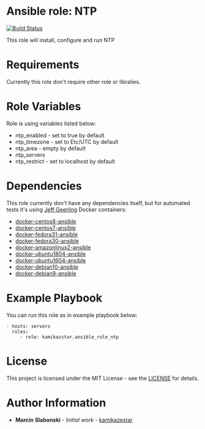 # Ansible role: NTP

[![Build Status](https://travis-ci.org/kamikazestar/ansible-role-ntp.svg?branch=master)](https://travis-ci.org/kamikazestar/ansible-role-ntp)

This role will install, configure and run NTP

# Requirements

Currently this role don't require other role or libralies.

# Role Variables

Role is using variables listed below:

  - ntp_enabled - set to true by default
  - ntp_timezone - set to Etc/UTC by default
  - ntp_area - empty by default
  - ntp_servers
  - ntp_restrict - set to localhost by default

# Dependencies

This role currently don't have any dependencies itself, but for automated tests it's using [Jeff Geerling](https://hub.docker.com/u/geerlingguy/) Docker containers:

  - [docker-centos8-ansible](https://hub.docker.com/r/geerlingguy/docker-centos8-ansible/)
  - [docker-centos7-ansible](https://hub.docker.com/r/geerlingguy/docker-centos7-ansible/)
  - [docker-fedora31-ansible](https://hub.docker.com/r/geerlingguy/docker-fedora31-ansible/)
  - [docker-fedora30-ansible](https://hub.docker.com/r/geerlingguy/docker-fedora30-ansible/)
  - [docker-amazonlinux2-ansible](https://hub.docker.com/r/geerlingguy/docker-amazonlinux2-ansible/)
  - [docker-ubuntu1804-ansible](https://hub.docker.com/r/geerlingguy/docker-ubuntu1804-ansible/)
  - [docker-ubuntu1604-ansible](https://hub.docker.com/r/geerlingguy/docker-ubuntu1604-ansible/)
  - [docker-debian10-ansible](https://hub.docker.com/r/geerlingguy/docker-debian10-ansible/)
  - [docker-debian9-ansible](https://hub.docker.com/r/geerlingguy/docker-debian9-ansible/)


# Example Playbook

You can run this role as in example playbook below:

    - hosts: servers
      roles:
         - role: kamikazstar.ansible_role_ntp

# License

This project is licensed under the MIT License - see the [LICENSE](https://github.com/kamikazestar/VagrantLab/blob/master/LICENSE) for details.

# Author Information

* **Marcin Slabonski** - *Initial work* - [kamikazestar](https://github.com/kamikazestar)
